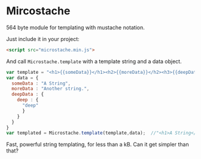 # Mircostache
564 byte module for templating with mustache notation.  

Just include it in your project:
```html
<script src="microstache.min.js">
```

And call `Microstache.template` with a template string and a data object.
```javascript
var template = "<h1>{{someData}}</h1><h2>{{moreData}}</h2><h3>{{deepData.deep}}</h3>";  
var data = {
  someData : "A String",
  moreData : "Another string.",
  deepData : {
    deep : {
      "deep"
      }
    }
  }
}
var templated = Microstache.template(template,data);  //"<h1>A String</h1><h2>Another String</h2><h3>deep</h3>"
```

Fast, powerful string templating, for less than a kB. Can it get simpler than that?
